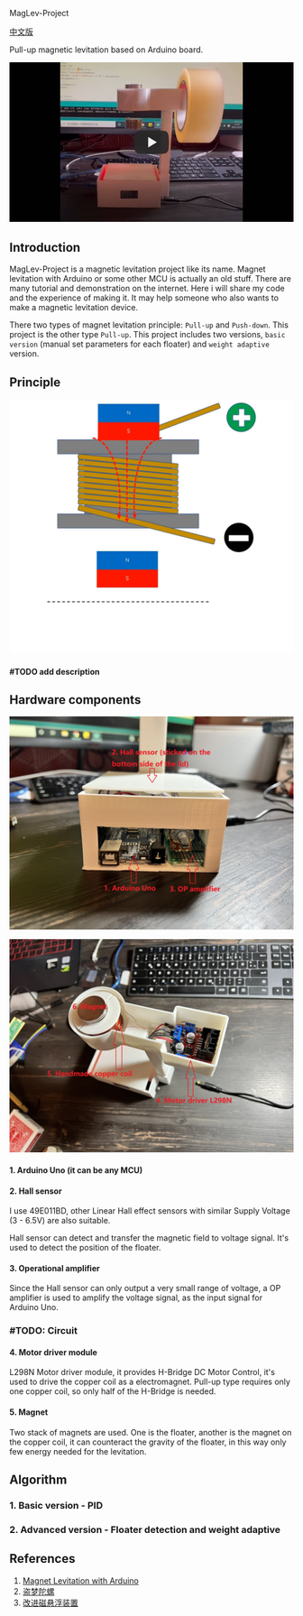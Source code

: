 MagLev-Project

[中文版](https://github.com/xiaochutan123l/MagLev-Project/blob/main/docs/%E4%B8%8A%E6%8B%89%E5%BC%8F%E7%A3%81%E6%82%AC%E6%B5%AE.md)

Pull-up magnetic levitation based on Arduino board.

[![Watch the video](https://github.com/xiaochutan123l/MagLev-Project/blob/main/images/youtube.jpg)](https://youtu.be/WY3Qidg5Ipc)

## Introduction

MagLev-Project is a magnetic levitation project like its name.  Magnet levitation with Arduino or some other MCU is actually an old stuff. There are many tutorial and demonstration on the internet. Here i will share my code and the experience of making it. It may help someone who also wants to make a magnetic levitation device. 

There two types of magnet levitation principle: `Pull-up` and `Push-down`. This project is the other type `Pull-up`. This project includes two versions, `basic version` (manual set parameters for each floater) and `weight adaptive` version.



## Principle

![](https://github.com/xiaochutan123l/MagLev-Project/blob/main/images/principle.gif)

#### #TODO add description



## Hardware components

![](https://github.com/xiaochutan123l/MagLev-Project/blob/main/images/bottom-biew2.JPG)

![](https://github.com/xiaochutan123l/MagLev-Project/blob/main/images/top-view2.jpg)

#### 1. Arduino Uno (it can be any MCU)

#### 2. Hall sensor

I use 49E011BD, other Linear Hall effect sensors with similar Supply Voltage (3 - 6.5V) are also suitable.

Hall sensor can detect and transfer the magnetic field to voltage signal. It's used to detect the position of the floater.

#### 3. Operational amplifier

Since the Hall sensor can only output a very small range of voltage, a OP amplifier is used to amplify the voltage signal, as the input signal for Arduino Uno.

### #TODO: Circuit

#### 4. Motor driver module

 L298N Motor driver module, it provides H-Bridge DC Motor Control, it's used to drive the copper coil as a electromagnet. Pull-up type requires only one copper coil, so only half of the H-Bridge is needed.

#### 5. Magnet

Two stack of magnets are used. One is the floater, another is the magnet on the copper coil, it can counteract the gravity of the floater, in this way only few energy needed for the levitation. 



## Algorithm

### 1. Basic version - PID

### 2. Advanced version - Floater detection and weight adaptive



## References

1. [Magnet Levitation with Arduino](https://create.arduino.cc/projecthub/jsirgado/magnet-levitation-with-arduino-eeeee4)
2. [盗梦陀螺](http://www.diy-robots.com/?page_id=685)
3. [改进磁悬浮装置](http://www.pengzhihui.xyz/2018/05/08/maglev/)
